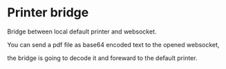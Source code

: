 # Printer bridge

Bridge between local default printer and websocket.

You can send a pdf file as base64 encoded text to the opened websocket,

the bridge is going to decode it and foreward to the default printer.
